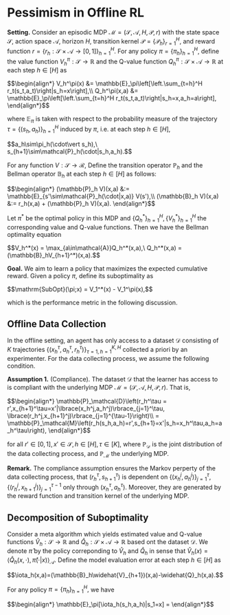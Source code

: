 # Pessimism in Offline RL
**Setting.** Consider an episodic MDP $\mathcal{M}=(\mathcal{S},\mathcal{A},H,\mathcal{P},r)$ with the state space $\mathcal{S},$ action space $\mathcal{A},$ horizon $H,$ transition kernel $\mathcal{P}=\lbrace\mathcal{P}_ h\rbrace_ {r=1}^H,$ and reward function $r=\lbrace r_ h:\mathcal{S}\times\mathcal{A}\to [0,1]\rbrace_ {h=1}^H.$ For any policy $\pi=\lbrace \pi_h\rbrace_ {h=1}^H,$ define the value function $V_ h^\pi:\mathcal{S}\to\mathbb{R}$ and the Q-value function $Q_ h^\pi:\mathcal{S}\times\mathcal{A}\to\mathbb{R}$ at each step $h\in[H]$ as
<p>
  $$\begin{align*}
  V_h^\pi(x) &= \mathbb{E}_\pi\left[\left.\sum_{t=h}^H r_t(s_t,a_t)\right|s_h=x\right],\\
  Q_h^\pi(x,a) &= \mathbb{E}_\pi\left[\left.\sum_{t=h}^H r_t(s_t,a_t)\right|s_h=x,a_h=a\right],
  \end{align*}$$
</p>

where $\mathbb{E}_ \pi$ is taken with respect to the probability measure of the trajectory $\tau=\lbrace(s_ h,a_ h)\rbrace_ {h=1}^H$ induced by $\pi,$ i.e. at each step $h\in[H],$
<p>
  $$a_h\sim\pi_h(\cdot\vert s_h),\ s_{h+1}\sim\mathcal{P}_h(\cdot|s_h,a_h).$$
</p>

For any function $V:\mathcal{S}\to\mathcal{R},$ Define the transition operator $\mathbb{P}_ h$ and the Bellman operator $\mathbb{B}_ h$ at each step $h\in[H]$ as follows:
<p>
  $$\begin{align*}
  (\mathbb{P}_h V)(x,a) &:= \mathbb{E}_{s'\sim\mathcal{P}_h(\cdot|x,a)} V(s'),\\
  (\mathbb{B}_h V)(x,a) &:= r_h(x,a) + (\mathbb{P}_h V)(x,a).
  \end{align*}$$
</p>

Let $\pi^{* }$ be the optimal policy in this MDP and $\lbrace Q^{* }_ h\rbrace_ {h=1}^H, \lbrace V^{* }_ h\rbrace_ {h=1}^H$ the corresponding value and Q-value functions. Then we have the Bellman optimality equation
<p>
  $$V_h^*(x) = \max_{a\in\mathcal{A}}Q_h^*(x,a),\ Q_h^*(x,a) = (\mathbb{B}_hV_{h+1}^*)(x,a).$$
</p>

**Goal.** We aim to learn a policy that maximizes the expected cumulative reward. Given a policy $\pi,$ define its suboptimality as
<p>
  $$\mathrm{SubOpt}(\pi;x) = V_1^*(x) - V_1^\pi(x),$$
</p>

which is the performance metric in the following discussion.

## Offline Data Collection
In the offline setting, an agent has only access to a dataset $\mathcal{D}$ consisting of $K$ trajectories $\left\lbrace(x_ h^\tau, a_ h^\tau, r_ h^\tau)\right\rbrace_ {\tau=1,h=1}^{K,H}$ collected a priori by an experimenter. For the data collecting process, we assume the following condition.

**Assumption 1.** (Compliance). The dataset $\mathcal{D}$ that the learner has access to is compliant with the underlying MDP $\mathcal{M}=(\mathcal{S},\mathcal{A},H,\mathcal{P},r).$ That is,
<p>
  $$\begin{align*}
  \mathbb{P}_\mathcal{D}\left(r_h^\tau = r',x_{h+1}^\tau=x'|\lbrace(x_h^j,a_h^j)\rbrace_{j=1}^\tau, \lbrace(r_h^j,x_{h+1}^j)\rbrace_{j=1}^{\tau-1}\right)\\
  = \mathbb{P}_\mathcal{M}\left(r_h(s_h,a_h)=r',s_{h+1}=x'|s_h=x_h^\tau,a_h=a_h^\tau\right),
  \end{align*}$$
</p>

for all $r'\in[0,1],x'\in\mathcal{S},h\in[H],\tau\in[K],$ where $\mathbb{P}_ \mathcal{D}$ is the joint distribution of the data collecting process, and $\mathbb{P}_ \mathcal{M}$ the underlying MDP.

**Remark.** The compliance assumption ensures the Markov perperty of the data collecting process, that $(r_ h^\tau, s_ {h+1}^\tau)$ is dependent on $\lbrace(x_ h^j,a_ h^j)\rbrace_{j=1}^\tau, \lbrace(r_ h^j,x_ {h+1}^j)\rbrace_{j=1}^{\tau-1}$ only through $(x_ h^\tau, a_ h^\tau).$ Moreover, they are generated by the reward function and transition kernel of the underlying MDP.

## Decomposition of Suboptimality
Consider a meta algorithm which yields estimated value and Q-value functions $\widehat{V}_ h:\mathcal{S}\to\mathbb{R}$ and $\widehat{Q}_ h:\mathcal{S}\times\mathcal{A}\to\mathbb{R}$ based ont the dataset $\mathcal{D}$. We denote $\widehat{\pi}$ by the policy correponding to $\widehat{V}_ h$ and $\widehat{Q}_ h$ in sense that $\widehat{V}_ h(x) = \langle\widehat{Q}_ h(x,\cdot),\widehat{\pi}(\cdot\vert x)\rangle_ \mathcal{A}.$ Define the model evaluation error at each step $h\in[H]$ as
<p>
  $$\iota_h(x,a)=(\mathbb{B}_h\widehat{V}_{h+1})(x,a)-\widehat{Q}_h(x,a).$$
</p>

For any policy $\pi=\lbrace\pi_ h\rbrace_ {h=1}^H,$ we have
<p>
  $$\begin{align*}
  \mathbb{E}_\pi[\iota_h(s_h,a_h)|s_1=x] = 
  \end{align*}$$
</p>
